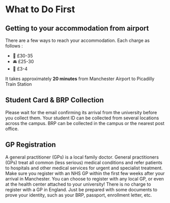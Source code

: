 # What to Do First
## Getting to your accommodation from airport  
There are a few ways to reach your accommodation. Each charge as follows :  
* 🚖 £30-35
* 🚘 £25-30 
* 🚆 £3-4  

It takes approximately **20 minutes** from Manchester Airport to Picadilly Train Station  


## Student Card & BRP Collection 
Please wait for the email confirming its arrival from the university before you collect them. Your student ID can be collected from several locations across the campus. BRP can be collected in the campus or the nearest post office.


## GP Registration  
A general practitioner (GPs) is a local family doctor. General practitioners (GPs) treat all common (less serious) medical conditions and refer patients to hospitals and other medical services for urgent and specialist treatment.  
Make sure you register with an NHS GP within the first few weeks after your arrival in Manchester. You can choose to register with any local GP, or even at the health center attached to your university! There is no charge to register with a GP in England. Just be prepared with some documents to prove your identity, such as your BRP, passport, enrollment letter, etc.






